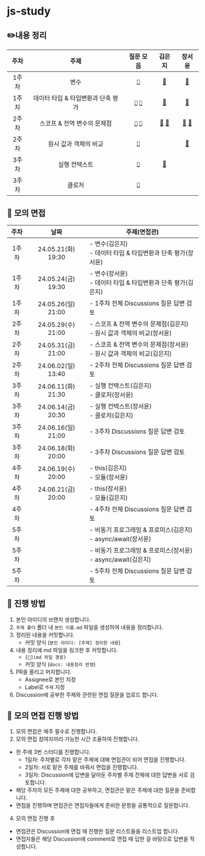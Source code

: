 # js-study

## ✏️내용 정리

| 주차  |                주제                |                                                                                                                                                질문 모음                                                                                                                                                 |                          **김은지**                           |                          **장서윤**                           |
| :---: | :--------------------------------: | :------------------------------------------------------------------------------------------------------------------------------------------------------------------------------------------------------------------------------------------------------------------------------------------------------: | :-----------------------------------------------------------: | :-----------------------------------------------------------: |
| 1주차 |                변수                |                                                                                                  [`🍎`](https://github.com/publdaze/js-study/discussions/categories/%EB%B3%80%EC%88%98?discussions_q=)                                                                                                   |                     [📝](변수/김은지.md)                      |                     [📝](변수/장서윤.md)                      |
| 1주차 | 데이터 타입 & 타입변환과 단축 평가 | [`🍏`](https://github.com/publdaze/js-study/discussions/categories/%EB%8D%B0%EC%9D%B4%ED%84%B0-%ED%83%80%EC%9E%85?discussions_q=) [`🍊`](https://github.com/publdaze/js-study/discussions/categories/%ED%83%80%EC%9E%85%EB%B3%80%ED%99%98%EA%B3%BC-%EB%8B%A8%EC%B6%95-%ED%8F%89%EA%B0%80?discussions_q=) |                 [📝](데이터%20타입/김은지.md)                 |                 [📝](데이터%20타입/장서윤.md)                 |
| 2주차 |    스코프 & 전역 변수의 문제점     |               [`🍋`](https://github.com/publdaze/js-study/discussions/categories/%EC%8A%A4%EC%BD%94%ED%94%84?discussions_q=) [`🥥`](https://github.com/publdaze/js-study/discussions/categories/%EC%A0%84%EC%97%AD-%EB%B3%80%EC%88%98%EC%9D%98-%EB%AC%B8%EC%A0%9C%EC%A0%90?discussions_q=)               | [📝](스코프/김은지.md) [📝](전역%20변수의%20문제점/김은지.md) | [📝](스코프/장서윤.md) [📝](전역%20변수의%20문제점/장서윤.md) |
| 2주차 |       원시 값과 객체의 비교        |                                                                 [`🍉`](https://github.com/publdaze/js-study/discussions/categories/%EC%9B%90%EC%8B%9C-%EA%B0%92%EA%B3%BC-%EA%B0%9D%EC%B2%B4%EC%9D%98-%EB%B9%84%EA%B5%90?discussions_q=)                                                                  |                                                               |          [📝](원시%20값과%20객체의%20비교/장서윤.md)          |
| 3주차 |           실행 컨텍스트            |                                                                                [`🍒`](https://github.com/publdaze/js-study/discussions/categories/%EC%8B%A4%ED%96%89%EC%BB%A8%ED%85%8D%EC%8A%A4%ED%8A%B8?discussions_q=)                                                                                 |                [📝](실행%20컨텍스트/김은지.md)                |
| 3주차 |               클로저               |                                                                                              [`🍈`](https://github.com/publdaze/js-study/discussions/categories/%ED%81%B4%EB%A1%9C%EC%A0%80?discussions_q=)                                                                                              |                                                               |

## 🙊 모의 면접

| 주차  |        날짜        | 주제(면접관)                                                              |
| :---: | :----------------: | ------------------------------------------------------------------------- |
| 1주차 | 24.05.21(화) 19:30 | - 변수(김은지)<br/>- 데이터 타입 & 타입변환과 단축 평가(장서윤)           |
| 1주차 | 24.05.24(금) 19:30 | - 변수(장서윤)<br/>- 데이터 타입 & 타입변환과 단축 평가(김은지)           |
| 1주차 | 24.05.26(일) 21:00 | - 1주차 전체 Discussions 질문 답변 검토                                   |
| 2주차 | 24.05.29(수) 21:00 | - 스코프 & 전역 변수의 문제점(김은지)<br/>- 원시 값과 객체의 비교(장서윤) |
| 2주차 | 24.05.31(금) 21:00 | - 스코프 & 전역 변수의 문제점(장서윤)<br/>- 원시 값과 객체의 비교(김은지) |
| 2주차 | 24.06.02(일) 13:40 | - 2주차 전체 Discussions 질문 답변 검토                                   |
| 3주차 | 24.06.11(화) 21:30 | - 실행 컨택스트(김은지)<br/>- 클로저(장서윤)                              |
| 3주차 | 24.06.14(금) 20:30 | - 실행 컨택스트(장서윤)<br/>- 클로저(김은지)                              |
| 3주차 | 24.06.16(일) 21:00 | - 3주차 Discussions 질문 답변 검토                                        |
| 3주차 | 24.06.18(화) 20:00 | - 3주차 Discussions 질문 답변 검토                                        |
| 4주차 | 24.06.19(수) 20:00 | - this(김은지)<br/>- 모듈(장서윤)                                         |
| 4주차 | 24.06.21(금) 20:00 | - this(장서윤)<br/>- 모듈(김은지)                                         |
| 4주차 |                    | - 4주차 전체 Discussions 질문 답변 검토                                   |
| 5주차 |                    | - 비동기 프로그래밍 & 프로미스(김은지)<br/>- async/await(장서윤)          |
| 5주차 |                    | - 비동기 프로그래밍 & 프로미스(장서윤)<br/>- async/await(김은지)          |
| 5주차 |                    | - 5주차 전체 Discussions 질문 답변 검토                                   |

## 📌 진행 방법

1. 본인 아이디의 브랜치 생성합니다.
2. `주제 폴더` 폴더 내 `본인 이름.md` 파일을 생성하여 내용을 정리합니다.
3. 정리된 내용을 커밋합니다.
   - 커밋 양식 (`본인 아이디: [주제] 정리한 내용`)
4. 내용 정리에 md 파일을 링크한 후 커밋합니다.
   - `[📝](md 파일 경로)`
   - 커밋 양식 (`docs: 내용정리 반영`)
5. PR을 올리고 머지합니다.
   - Assignee로 본인 지정
   - Label로 `주제` 지정
6. Discussion에 공부한 주제와 관련된 면접 질문을 업로드 합니다.

## 📌 모의 면접 진행 방법

1. 모의 면접은 매주 필수로 진행합니다.
2. 모의 면접 참여자끼리 가능한 시간 조율하여 진행합니다.

- 한 주에 3번 스터디를 진행합니다.
  - 1일차: 주차별로 각자 맡은 주제에 대해 면접관이 되어 면접을 진행합니다.
  - 2일차: 서로 맡은 주제를 바꿔서 면접을 진행합니다.
  - 3일차: Discussion에 답변을 달아둔 주차별 주제 전체에 대한 답변을 서로 검토합니다.
- 해당 주차의 모든 주제에 대한 공부하고, 면접관은 맡은 주제에 대한 질문을 준비합니다.
- 면접을 진행하며 면접관은 면접자들에게 준비한 문항을 공통적으로 질문합니다.

4. 모의 면접 진행 후

- 면접관은 Discussion에 면접 때 진행한 질문 리스트들을 리스트업 합니다.
- 면접자들은 해당 Discussion에 comment로 면접 때 답한 걸 바탕으로 답변을 작성합니다.
